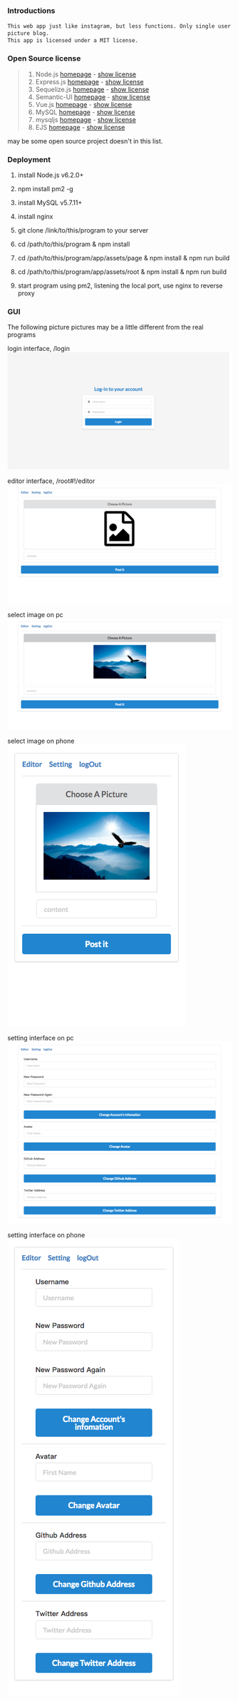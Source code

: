 ### Introductions
    This web app just like instagram, but less functions. Only single user picture blog.
    This app is licensed under a MIT license.


### Open Source license
>   1. Node.js [homepage](https://nodejs.org/en/) - [show license](https://raw.githubusercontent.com/nodejs/node/master/LICENSE)
>   2. Express.js [homepage](http://expressjs.com/) - [show license](https://github.com/expressjs/express/blob/master/LICENSE)
>   3. Sequelize.js [homepage](http://sequelizejs.com/) - [show license](https://github.com/sequelize/sequelize/blob/master/LICENSE)
>   4. Semantic-UI [homepage](http://semantic-ui.com/) - [show license](https://github.com/Semantic-Org/Semantic-UI/blob/master/LICENSE.md)
>   5. Vue.js [homepage](http://vuejs.org/) - [show license](https://github.com/vuejs/vue/blob/dev/LICENSE)
>   6. MySQL [homepage](http://www.mysql.com/) - [show license](http://www.gnu.org/licenses/old-licenses/gpl-2.0.html)
>   7. mysqljs [homepage](https://github.com/mysqljs/mysql) - [show license](https://github.com/mysqljs/mysql/blob/master/License)
>   8. EJS [homepage](http://ejs.co/) - [show license](https://github.com/mde/ejs/blob/master/LICENSE)

may be some open source project doesn't in this list.


### Deployment

1. install Node.js v6.2.0+

2. npm install pm2 -g

3. install MySQL v5.7.11+

4. install nginx

5. git clone /link/to/this/program to your server

6. cd /path/to/this/program & npm install

7. cd /path/to/this/program/app/assets/page & npm install & npm run build

8. cd /path/to/this/program/app/assets/root & npm install & npm run build

9. start program using pm2, listening the local port, use nginx to reverse proxy


### GUI

The following picture pictures may be a little different from the real programs

login interface, /login    
![login interface](./images/login.png)

editor interface, /root#!/editor    
![editor interface](./images/editor.png)

select image on pc    
![select image interface](./images/select-img-pc.png)

select image on phone    
![select image interface](./images/select-img-phone.png)

setting interface on pc    
![setting interface](./images/setting-pc.png)

setting interface on phone  
![setting interface](./images/setting-phone.png)
